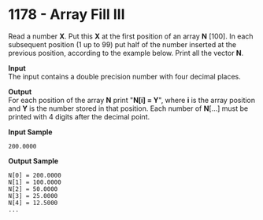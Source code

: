 # 1178 - Array Fill III

Read a number **X**. Put this **X** at the first position of an array **N** [100]. In each subsequent position (1 up to 99) put half of the number inserted at the previous position, according to the example below. Print all the vector **N**.

**Input**<br>
The input contains a double precision number with four decimal places.

**Output**<br>
For each position of the array **N** print "**N[i] = Y**", where **i** is the array position and **Y** is the number stored in that position. Each number of **N**[...] must be printed with 4 digits after the decimal point.

**Input Sample**
````
200.0000
````

**Output Sample**
````
N[0] = 200.0000 
N[1] = 100.0000 
N[2] = 50.0000 
N[3] = 25.0000 
N[4] = 12.5000 
...
````